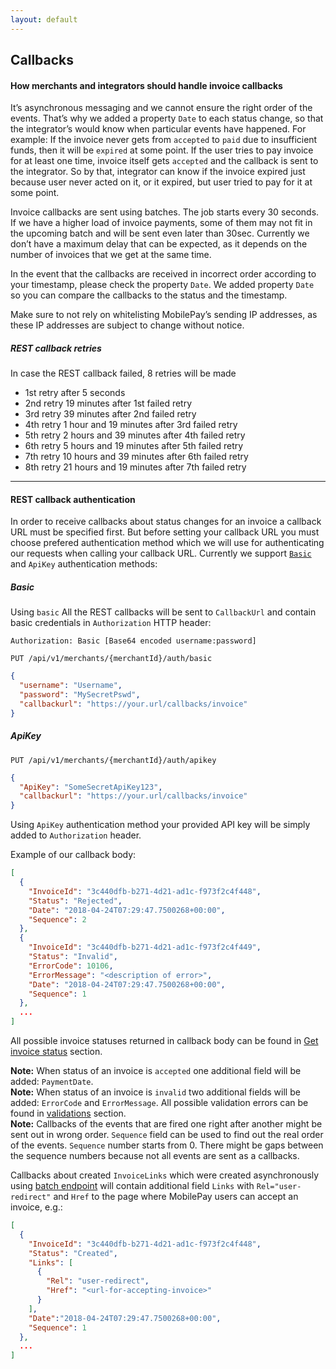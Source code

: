 ```yaml
---
layout: default
---
```


## Callbacks

#### How merchants and integrators should handle invoice callbacks 
It’s asynchronous messaging and we cannot ensure the right order of the events. That’s why we added a property  `Date`  to each status change, so that the integrator’s would know when particular events have happened. 
For example: If the invoice never gets from `accepted` to `paid` due to insufficient funds, then it will be `expired` at some point. If the user tries to pay invoice for at least one time, invoice itself gets `accepted` and the callback is sent to the integrator. So by that, integrator can know if the invoice expired just because user never acted on it, or it expired, but user tried to pay for it at some point.

Invoice callbacks are sent using batches. The job starts every 30 seconds. If we have a higher load of invoice payments, some of them may not fit in the upcoming batch and will be sent even later than 30sec. Currently we don’t have a maximum delay that can be expected, as it depends on the number of invoices that we get at the same time. 

In the event that the callbacks are received in incorrect order according to your timestamp, please check the property  `Date`. We added property  `Date`  so you can compare the callbacks to the status and the timestamp.

Make sure to not rely on whitelisting MobilePay’s sending IP addresses, as these IP addresses are subject to change without notice. 

##### REST callback retries

In case the REST callback failed, 8 retries will be made

* 1st retry after 5 seconds
* 2nd retry 19 minutes after 1st failed retry
* 3rd retry 39 minutes after 2nd failed retry
* 4th retry 1 hour and 19 minutes after 3rd failed retry
* 5th retry 2 hours and 39 minutes after 4th failed retry
* 6th retry 5 hours and 19 minutes after 5th failed retry
* 7th retry 10 hours and 39 minutes after 6th failed retry
* 8th retry 21 hours and 19 minutes after 7th failed retry

 
* * *

 
#### REST callback authentication


In order to receive callbacks about status changes for an invoice a callback URL must be specified first. But before setting your callback URL you must choose prefered authentication method which we will use for authenticating our requests when calling your callback URL. Currently we support <code><a href="https://tools.ietf.org/html/rfc7617">Basic</a></code> and `ApiKey` authentication methods:  

##### Basic

Using `basic` All the REST callbacks will be sent to `CallbackUrl` and contain basic credentials in `Authorization`  HTTP header: 

`Authorization: Basic [Base64 encoded username:password]`

```
PUT /api/v1/merchants/{merchantId}/auth/basic
```

```json 
{
  "username": "Username",
  "password": "MySecretPswd",
  "callbackurl": "https://your.url/callbacks/invoice"
}
```

##### ApiKey
```
PUT /api/v1/merchants/{merchantId}/auth/apikey
```
```json
{
  "ApiKey": "SomeSecretApiKey123",
  "callbackurl": "https://your.url/callbacks/invoice"
}
```
Using `ApiKey` authentication method your provided API key will be simply added to `Authorization` header.

Example of our callback body:

```json
[
  {
    "InvoiceId": "3c440dfb-b271-4d21-ad1c-f973f2c4f448",
    "Status": "Rejected",
    "Date": "2018-04-24T07:29:47.7500268+00:00",
    "Sequence": 2
  },
  {
    "InvoiceId": "3c440dfb-b271-4d21-ad1c-f973f2c4f449",
    "Status": "Invalid",
    "ErrorCode": 10106,
    "ErrorMessage": "<description of error>",
    "Date": "2018-04-24T07:29:47.7500268+00:00",
    "Sequence": 1
  },
  ...
]
```

 All possible invoice statuses returned in callback body can be found in <a href="api_reference#get-status">Get invoice status</a> section.

<div class="note">
<strong>Note:</strong> When status of an invoice is <code>accepted</code> one additional field will be added: <code>PaymentDate</code>.
</div>
<div class="note">
<strong>Note:</strong> When status of an invoice is <code>invalid</code> two additional fields will be added: <code>ErrorCode</code> and <code>ErrorMessage</code>. All possible validation errors can be found in <a href="api_reference#validations">validations</a> section.
</div>

<div id="sequence_note" class="note">
<strong>Note:</strong> Callbacks of the events that are fired one right after another might be sent out in wrong order. <code>Sequence</code> field can be used to find out the real order of the events. <code>Sequence</code> number starts from 0. There might be gaps between the sequence numbers because not all events are sent as a callbacks.
</div>

Callbacks about created `InvoiceLinks` which were created asynchronously using [batch endpoint](api_reference#create_multiple_invoice_links) will contain additional field `Links` with `Rel="user-redirect"` and `Href` to the page where MobilePay users can accept an invoice, e.g.:
```json
[
  {
    "InvoiceId": "3c440dfb-b271-4d21-ad1c-f973f2c4f448",
    "Status": "Created",
    "Links": [
      {
        "Rel": "user-redirect",
        "Href": "<url-for-accepting-invoice>"
      }
    ],
    "Date":"2018-04-24T07:29:47.7500268+00:00",
    "Sequence": 1
  },
  ...
]
```
